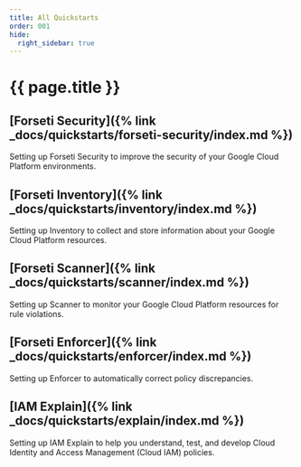 ```yaml
---
title: All Quickstarts 
order: 001
hide:
  right_sidebar: true
---
```

# {{ page.title }}

## [Forseti Security]({% link _docs/quickstarts/forseti-security/index.md %})

Setting up Forseti Security to improve the security of your Google Cloud
Platform environments.

## [Forseti Inventory]({% link _docs/quickstarts/inventory/index.md %})

Setting up Inventory to collect and store information about your Google Cloud
Platform resources.

## [Forseti Scanner]({% link _docs/quickstarts/scanner/index.md %})

Setting up Scanner to monitor your Google Cloud Platform resources for rule
violations.

## [Forseti Enforcer]({% link _docs/quickstarts/enforcer/index.md %})

Setting up Enforcer to automatically correct policy discrepancies.

## [IAM Explain]({% link _docs/quickstarts/explain/index.md %})

Setting up IAM Explain to help you understand, test, and develop Cloud Identity
and Access Management (Cloud IAM) policies.
